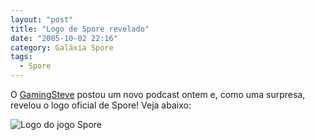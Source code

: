 ```yaml
---
layout: "post"
title: "Logo de Spore revelado"
date: "2005-10-02 22:16"
category: Galáxia Spore
tags:
  - Spore
---
```

O [GamingSteve](http://gamingsteve.com/blab/index.php?topic=1287.0) postou um novo podcast ontem e, como uma surpresa, revelou o logo oficial de Spore! Veja abaixo:

![Logo do jogo Spore](https://esporobkp.files.wordpress.com/2019/03/20051002-sporelogo.gif)

